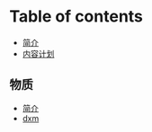 # Table of contents

* [简介](README.md)
* [内容计划](nei-rong-ji-hua.md)

## 物质 <a href="#drugs" id="drugs"></a>

* [简介](drugs/jian-jie.md)
* [dxm](drugs/dxm.md)
